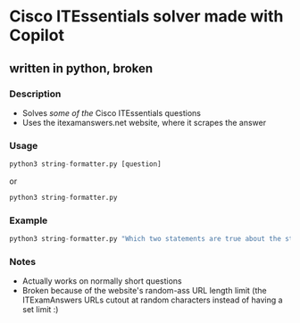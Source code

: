 # Cisco ITEssentials solver made with Copilot
## written in python, broken  

### Description
- Solves *some of the* Cisco ITEssentials questions  
- Uses the itexamanswers.net website, where it scrapes the answer  

### Usage
```py
python3 string-formatter.py [question]  
```
or
```py
python3 string-formatter.py
```

### Example
```py
python3 string-formatter.py "Which two statements are true about the structure of an IPv6 address? (Choose two.)"
```

### Notes
- Actually works on normally short questions
- Broken because of the website's random-ass URL length limit (the ITExamAnswers URLs cutout at random characters instead of having a set limit :)

